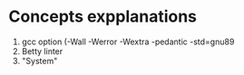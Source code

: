 # Concepts expplanations

1. gcc option (-Wall -Werror -Wextra -pedantic -std=gnu89
2. Betty linter
3. "System"


